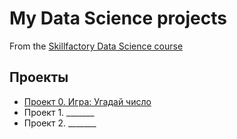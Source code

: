 # My Data Science projects
From the [Skillfactory Data Science course](https://skillfactory.ru/data-scientist)

## Проекты

* [Проект 0. Игра: Угадай число](https://github.com/Ursekov/MIPT_SF_DATA_SCIENCE/tree/main/Project%200)
* Проект 1. _______
* Проект 2. _______